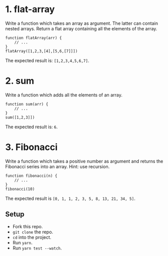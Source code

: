 # 1. flat-array

Write a function which takes an array as argument. The latter can contain nested arrays.
Return a flat array containing all the elements of the array.
```
function flatArray(arr) {
    // ...
}
flatArray([1,2,3,[4],[5,6,[7]]])
```
The expected result is: `[1,2,3,4,5,6,7]`.
# 2. sum
Write a function which adds all the elements of an array.
```
function sum(arr) {
    // ...
}
sum([1,2,3]])
```
The expected result is: `6`.

# 3. Fibonacci

Write a function which takes a positive number as argument and returns the Fibonacci series into an array.
Hint: use recursion.
```
function fibonacci(n) {
    // ...
}
fibonacci(10)
```
The expected result is `[0, 1, 1, 2, 3, 5, 8, 13, 21, 34, 5]`.

## Setup
- Fork this repo.
- `git clone` the repo.
- `cd` into the project.
- Run `yarn`.
- Run `yarn test --watch`.

